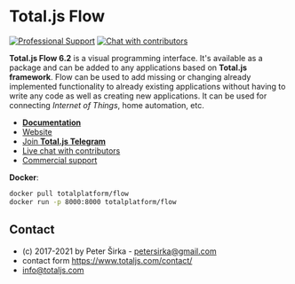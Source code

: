 # Total.js Flow

[![Professional Support](https://www.totaljs.com/img/badge-support.svg)](https://www.totaljs.com/support/) [![Chat with contributors](https://www.totaljs.com/img/badge-chat.svg)](https://messenger.totaljs.com)

__Total.js Flow 6.2__ is a visual programming interface. It's available as a package and can be added to any applications based on __Total.js framework__. Flow can be used to add missing or changing already implemented functionality to already existing applications without having to write any code as well as creating new applications. It can be used for connecting *Internet of Things*, home automation, etc.

- [__Documentation__](https://docs.totaljs.com/flow/)
- [Website](https://www.totaljs.com/flow/)
- [Join __Total.js Telegram__](https://t.me/totalplatform)
- [Live chat with contributors](https://platform.totaljs.com/?open=messenger)
- [Commercial support](https://www.totaljs.com/support/)

__Docker__:

```bash
docker pull totalplatform/flow
docker run -p 8000:8000 totalplatform/flow
````

## Contact

- (c) 2017-2021 by Peter Širka - <petersirka@gmail.com>
- contact form <https://www.totaljs.com/contact/>
- <info@totaljs.com>
